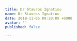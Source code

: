 ```yaml
---
title: Dr Stavros Ignatiou
name: Dr Stavros Ignatiou
date: 2018-11-05 09:20:09 +0000
avatar: ''
published: false

---
```

